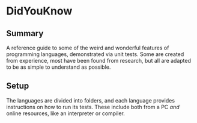 # DidYouKnow

## Summary

A reference guide to some of the weird and wonderful features of programming languages, demonstrated via unit tests.  Some are created from experience, most have been found from research, but all are adapted to be as simple to understand as possible.

## Setup

The languages are divided into folders, and each language provides instructions on how to run its tests.  These include both from a PC _and_ online resources, like an interpreter or compiler.
